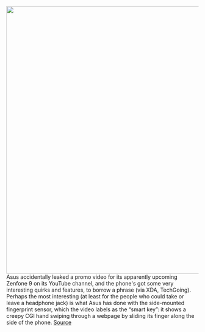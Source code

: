 <img src='https://cdn.vox-cdn.com/thumbor/UHjNhDgKsEkyP7LmFs1mqZYygys=/0x0:2876x1578/1200x0/filters:focal(0x0:2876x1578):no_upscale()/cdn.vox-cdn.com/uploads/chorus_asset/file/23704982/Screen_Shot_2022_07_07_at_10.42.09.png' width='700px' /><br/>
Asus accidentally leaked a promo video for its apparently upcoming Zenfone 9 on its YouTube channel, and the phone's got some very interesting quirks and features, to borrow a phrase (via XDA, TechGoing). Perhaps the most interesting (at least for the people who could take or leave a headphone jack) is what Asus has done with the side-mounted fingerprint sensor, which the video labels as the “smart key”: it shows a creepy CGI hand swiping through a webpage by sliding its finger along the side of the phone.
<a href='https://www.theverge.com/2022/7/7/23198582/asus-zenfone-9-leak-scroll-swipe-backpack-mount-gimmicks-flagship'> Source <a/>